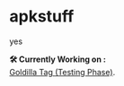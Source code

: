 # apkstuff
yes

**🛠️ Currently Working on :** <br>
[Goldilla Tag (Testing Phase)](https://basically.email).

